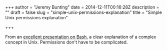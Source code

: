 +++
author = "Jeremy Bunting"
date = 2014-12-11T00:16:28Z
description = ""
draft = false
slug = "simple-unix-permissions-explanation"
title = "Simple Unix permissions explanation"

+++

<script async class="speakerdeck-embed" data-slide="28" data-id="fe9234e01f1701316ff22ea9de11c3df" data-ratio="1.33333333333333" src="//speakerdeck.com/assets/embed.js"></script>

From an [excellent presentation on Bash](https://speakerdeck.com/62gerente/bash-introduction?slide=28), a clear explanation of a complex concept in Unix. Permissions don't have to be complicated.

